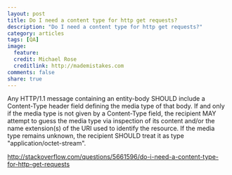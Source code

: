 ```yaml
---
layout: post
title: Do I need a content type for http get requests?
description: "Do I need a content type for http get requests?"
category: articles
tags: [QA]
image:
  feature:
  credit: Michael Rose
  creditlink: http://mademistakes.com
comments: false
share: true
---
```


Any HTTP/1.1 message containing an entity-body SHOULD include a Content-Type header field defining the media type of that body. If and only if the media type is not given by a Content-Type field, the recipient MAY attempt to guess the media type via inspection of its content and/or the name extension(s) of the URI used to identify the resource. If the media type remains unknown, the recipient SHOULD treat it as type "application/octet-stream".

http://stackoverflow.com/questions/5661596/do-i-need-a-content-type-for-http-get-requests
